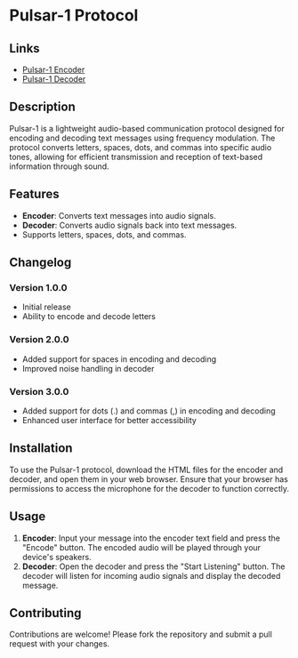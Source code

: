 # Pulsar-1 Protocol

## Links
- [Pulsar-1 Encoder](https://htmlpreview.github.io/?https://github.com/mateo-cogeanu/Pulsar-1/blob/main/Pulsar-1%20encoder%203.html)
- [Pulsar-1 Decoder](https://htmlpreview.github.io/?https://github.com/mateo-cogeanu/Pulsar-1/blob/main/Pulsar-1%20decoder%203.html)

## Description
Pulsar-1 is a lightweight audio-based communication protocol designed for encoding and decoding text messages using frequency modulation. The protocol converts letters, spaces, dots, and commas into specific audio tones, allowing for efficient transmission and reception of text-based information through sound.

## Features
- **Encoder**: Converts text messages into audio signals.
- **Decoder**: Converts audio signals back into text messages.
- Supports letters, spaces, dots, and commas.

## Changelog

### Version 1.0.0
- Initial release
- Ability to encode and decode letters

### Version 2.0.0
- Added support for spaces in encoding and decoding
- Improved noise handling in decoder

### Version 3.0.0
- Added support for dots (.) and commas (,) in encoding and decoding
- Enhanced user interface for better accessibility

## Installation
To use the Pulsar-1 protocol, download the HTML files for the encoder and decoder, and open them in your web browser. Ensure that your browser has permissions to access the microphone for the decoder to function correctly.

## Usage
1. **Encoder**: Input your message into the encoder text field and press the "Encode" button. The encoded audio will be played through your device's speakers.
2. **Decoder**: Open the decoder and press the "Start Listening" button. The decoder will listen for incoming audio signals and display the decoded message.

## Contributing
Contributions are welcome! Please fork the repository and submit a pull request with your changes.
